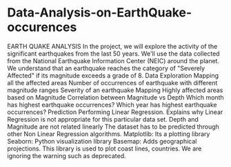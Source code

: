 # Data-Analysis-on-EarthQuake-occurences
EARTH QUAKE ANALYSIS In the project, we will explore the activity of the significant earthquakes from the last 50 years. We'll use the data collected from the National Earthquake Information Center (NEIC) around the planet. We understand that an earthquake reaches the category of "Severely Affected" if its magnitude exceeds a grade of 8.  Data Exploration  Mapping all the affected areas Number of occurrences of earthquake with different magnitude ranges Severity of an earthquake Mapping Highly affected areas based on Magnitude Correlation between Magnitude vs Depth Which month has highest earthquake occurrences? Which year has highest earthquake occurrences? Prediction  Performing Linear Regression. Explains why Linear Regression is not appropriate for this particular data set. Depth and Magnitude are not related linearly The dataset has to be predicted through other Non Linear Regression algorithms. Matplotlib: Its a plotting library Seaborn: Python visualization library Basemap: Adds geographical projections. This library is used to plot coast lines, countries. We are ignoring the warning such as deprecated.
